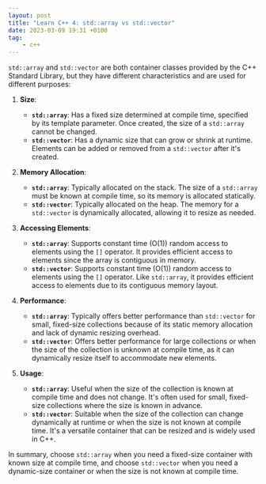 ```yaml
---
layout: post
title: "Learn C++ 4: std::array vs std::vector"
date: 2023-03-09 19:31 +0100
tag: 
    - c++
---
```


`std::array` and `std::vector` are both container classes provided by the C++ Standard Library, but they have different characteristics and are used for different purposes:

1. **Size**:
   - **`std::array`**: Has a fixed size determined at compile time, specified by its template parameter. Once created, the size of a `std::array` cannot be changed.
   - **`std::vector`**: Has a dynamic size that can grow or shrink at runtime. Elements can be added or removed from a `std::vector` after it's created.

2. **Memory Allocation**:
   - **`std::array`**: Typically allocated on the stack. The size of a `std::array` must be known at compile time, so its memory is allocated statically.
   - **`std::vector`**: Typically allocated on the heap. The memory for a `std::vector` is dynamically allocated, allowing it to resize as needed.

3. **Accessing Elements**:
   - **`std::array`**: Supports constant time (O(1)) random access to elements using the `[]` operator. It provides efficient access to elements since the array is contiguous in memory.
   - **`std::vector`**: Supports constant time (O(1)) random access to elements using the `[]` operator. Like `std::array`, it provides efficient access to elements due to its contiguous memory layout.

4. **Performance**:
   - **`std::array`**: Typically offers better performance than `std::vector` for small, fixed-size collections because of its static memory allocation and lack of dynamic resizing overhead.
   - **`std::vector`**: Offers better performance for large collections or when the size of the collection is unknown at compile time, as it can dynamically resize itself to accommodate new elements.

5. **Usage**:
   - **`std::array`**: Useful when the size of the collection is known at compile time and does not change. It's often used for small, fixed-size collections where the size is known in advance.
   - **`std::vector`**: Suitable when the size of the collection can change dynamically at runtime or when the size is not known at compile time. It's a versatile container that can be resized and is widely used in C++.

In summary, choose `std::array` when you need a fixed-size container with known size at compile time, and choose `std::vector` when you need a dynamic-size container or when the size is not known at compile time.